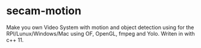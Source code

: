 # secam-motion

Make you own Video System with motion and object detection using for the RPI/Lunux/Windows/Mac
using  OF, OpenGL, fmpeg and Yolo. Writen in with c++ 11.


